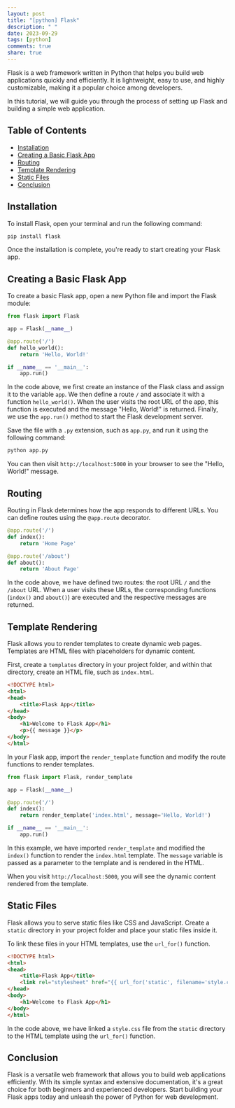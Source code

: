 ```yaml
---
layout: post
title: "[python] Flask"
description: " "
date: 2023-09-29
tags: [python]
comments: true
share: true
---
```


Flask is a web framework written in Python that helps you build web applications quickly and efficiently. It is lightweight, easy to use, and highly customizable, making it a popular choice among developers.

In this tutorial, we will guide you through the process of setting up Flask and building a simple web application.

## Table of Contents
- [Installation](#installation)
- [Creating a Basic Flask App](#creating-a-basic-flask-app)
- [Routing](#routing)
- [Template Rendering](#template-rendering)
- [Static Files](#static-files)
- [Conclusion](#conclusion)

## Installation

To install Flask, open your terminal and run the following command:

```bash
pip install flask
```

Once the installation is complete, you're ready to start creating your Flask app.

## Creating a Basic Flask App

To create a basic Flask app, open a new Python file and import the Flask module:

```python
from flask import Flask

app = Flask(__name__)

@app.route('/')
def hello_world():
    return 'Hello, World!'

if __name__ == '__main__':
    app.run()
```

In the code above, we first create an instance of the Flask class and assign it to the variable `app`. We then define a route `/` and associate it with a function `hello_world()`. When the user visits the root URL of the app, this function is executed and the message "Hello, World!" is returned. Finally, we use the `app.run()` method to start the Flask development server.

Save the file with a `.py` extension, such as `app.py`, and run it using the following command:

```bash
python app.py
```

You can then visit `http://localhost:5000` in your browser to see the "Hello, World!" message.

## Routing

Routing in Flask determines how the app responds to different URLs. You can define routes using the `@app.route` decorator.

```python
@app.route('/')
def index():
    return 'Home Page'

@app.route('/about')
def about():
    return 'About Page'
```

In the code above, we have defined two routes: the root URL `/` and the `/about` URL. When a user visits these URLs, the corresponding functions (`index()` and `about()`) are executed and the respective messages are returned.

## Template Rendering

Flask allows you to render templates to create dynamic web pages. Templates are HTML files with placeholders for dynamic content.

First, create a `templates` directory in your project folder, and within that directory, create an HTML file, such as `index.html`.

```html
<!DOCTYPE html>
<html>
<head>
    <title>Flask App</title>
</head>
<body>
    <h1>Welcome to Flask App</h1>
    <p>{{ message }}</p>
</body>
</html>
```

In your Flask app, import the `render_template` function and modify the route functions to render templates.

```python
from flask import Flask, render_template

app = Flask(__name__)

@app.route('/')
def index():
    return render_template('index.html', message='Hello, World!')

if __name__ == '__main__':
    app.run()
```

In this example, we have imported `render_template` and modified the `index()` function to render the `index.html` template. The `message` variable is passed as a parameter to the template and is rendered in the HTML.

When you visit `http://localhost:5000`, you will see the dynamic content rendered from the template.

## Static Files

Flask allows you to serve static files like CSS and JavaScript. Create a `static` directory in your project folder and place your static files inside it.

To link these files in your HTML templates, use the `url_for()` function.

```html
<!DOCTYPE html>
<html>
<head>
    <title>Flask App</title>
    <link rel="stylesheet" href="{{ url_for('static', filename='style.css') }}">
</head>
<body>
    <h1>Welcome to Flask App</h1>
</body>
</html>
```

In the code above, we have linked a `style.css` file from the `static` directory to the HTML template using the `url_for()` function.

## Conclusion

Flask is a versatile web framework that allows you to build web applications efficiently. With its simple syntax and extensive documentation, it's a great choice for both beginners and experienced developers. Start building your Flask apps today and unleash the power of Python for web development.